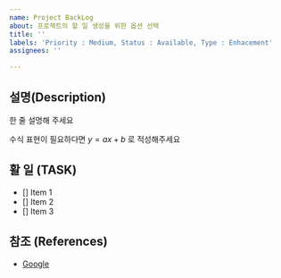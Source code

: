 ```yaml
---
name: Project BackLog
about: 프로젝트의 할 일 생성을 위한 옵션 선택
title: ''
labels: 'Priority : Medium, Status : Available, Type : Enhacement'
assignees: ''

---
```


## 설명(Description)

한 줄 설명해 주세요

수식 표현이 필요하다면 $y=ax+b$ 로 적성해주세요

## 활 일 (TASK)

- [] Item 1
- [] Item 2
- [] Item 3

## 참조 (References)

- [Google](https://www.google.com/)
